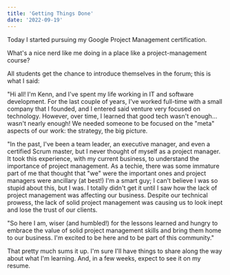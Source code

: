 ```yaml
---
title: 'Getting Things Done'
date: '2022-09-19'
---
```


Today I started pursuing my Google Project Management certification.

What's a nice nerd like me doing in a place like a project-management course?

All students get the chance to introduce themselves in the forum; this is what I said:

"Hi all! I'm Kenn, and I've spent my life working in IT and software development. For the last couple of years, I've worked full-time with a small company that I founded, and I entered said venture very focused on technology. However, over time, I learned that good tech wasn't enough... wasn't nearly enough! We needed someone to be focused on the "meta" aspects of our work: the strategy, the big picture.

"In the past, I've been a team leader, an executive manager, and even a certified Scrum master, but I never thought of myself as a project manager. It took this experience, with my current business, to understand the importance of project management. As a techie, there was some immature part of me that thought that "we" were the important ones and project managers were ancillary (at best!) I'm a smart guy; I can't believe I was so stupid about this, but I was. I totally didn't get it until I saw how the lack of project management was affecting our business. Despite our technical prowess, the lack of solid project management was causing us to look inept and lose the trust of our clients.

"So here I am, wiser (and humbled!) for the lessons learned and hungry to embrace the value of solid project management skills and bring them home to our business. I'm excited to be here and to be part of this community."

That pretty much sums it up. I'm sure I'll have things to share along the way about what I'm learning. And, in a few weeks, expect to see it on my resume.